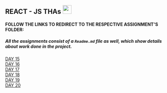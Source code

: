 ## REACT - JS THAs <img src="https://cdn4.iconfinder.com/data/icons/logos-3/600/React.js_logo-512.png"  width="28px"/>


#### FOLLOW THE LINKS TO REDIRECT TO THE RESPECTIVE ASSIGNMENT'S FOLDER:
##### All the assignments consist of a ```Readme.md``` file as well, which show details about work done in the project.
[DAY 15](https://github.com/saksshham/Frontend---DEVSNEST/tree/main/react-js/src/DAY%2015)\
[DAY 16](https://github.com/saksshham/Frontend---DEVSNEST/tree/main/react-js/src/DAY%2016)\
[DAY 17](https://github.com/saksshham/Frontend---DEVSNEST/tree/main/react-js/src/DAY%2017)\
[DAY 18](https://github.com/saksshham/Frontend---DEVSNEST/tree/main/react-js/src/DAY%2018)\
[DAY 19](https://github.com/saksshham/Frontend---DEVSNEST/tree/main/react-js/src/DAY%2019)\
[DAY 20](https://github.com/saksshham/Frontend---DEVSNEST/tree/main/react-js/src/DAY%2020)
